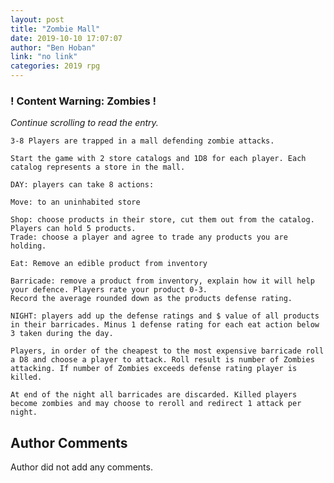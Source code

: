 ```yaml
---
layout: post
title: "Zombie Mall"
date: 2019-10-10 17:07:07
author: "Ben Hoban"
link: "no link"
categories: 2019 rpg
---
```

<div id="warning"><div id="content"><h3><strong>! Content Warning: Zombies  !</strong></h3><i>Continue scrolling to read the entry.</i></div></div>
 
```
3-8 Players are trapped in a mall defending zombie attacks.

Start the game with 2 store catalogs and 1D8 for each player. Each catalog represents a store in the mall.

DAY: players can take 8 actions:

Move: to an uninhabited store

Shop: choose products in their store, cut them out from the catalog. Players can hold 5 products.
Trade: choose a player and agree to trade any products you are holding.

Eat: Remove an edible product from inventory

Barricade: remove a product from inventory, explain how it will help your defence. Players rate your product 0-3.
Record the average rounded down as the products defense rating.

NIGHT: players add up the defense ratings and $ value of all products in their barricades. Minus 1 defense rating for each eat action below 3 taken during the day.

Players, in order of the cheapest to the most expensive barricade roll a D8 and choose a player to attack. Roll result is number of Zombies attacking. If number of Zombies exceeds defense rating player is killed.

At end of the night all barricades are discarded. Killed players become zombies and may choose to reroll and redirect 1 attack per night.
```
## Author Comments
Author did not add any comments.
